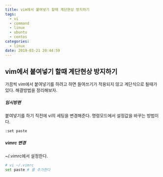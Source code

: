 ```yaml
---
title: vim에서 붙여넣기 할때 계단현상 방지하기
tags:
  - vi
  - command
  - linux
  - ubuntu
  - centos
categories:
  - linux
date: 2019-03-21 20:44:59
---
```


## vim에서 붙여넣기 할때 계단현상 방지하기

가끔씩 vim에서 붙여넣기를 하려고 하면 들여쓰기가 적용되지 않고 계단식으로 될때가 있다. 해결방법을 정리해보자.

##### 임시방편

붙여넣기를 하기 직전에 vi의 세팅을 변경해준다. 명령모드에서 설정값을 바꾸는 방법이다.

```sh
:set paste
```



##### vimrc 변경

~/.vimrc에서 설정한다.

```sh
# vi ~/.vimrc
set paste # 를 추가한다
```



